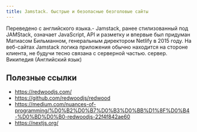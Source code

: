 ```yaml
---
title: Jamstack. быстрые и безопасные безголовые сайты
---
```


Переведено с английского языка.-
Jamstack, ранее стилизованный под JAMStack, означает JavaScript, API и разметку и впервые был придуман Матиасом Бильманном, генеральным директором Netlify в 2015 году. На веб-сайтах Jamstack логика приложения обычно находится на стороне клиента, не будучи тесно связана с серверной частью. сервер. Википедия (Английский язык)

## Полезные ссылки
- <https://redwoodjs.com/>
- <https://github.com/redwoodjs/redwood>
- <https://medium.com/nuances-of-programming/%D0%B2%D0%B7%D0%B3%D0%BB%D1%8F%D0%B4-%D0%BD%D0%B0-redwoodjs-22f4f842ae60>
- <https://nextjs.org/>
